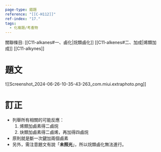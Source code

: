 ```yaml
---
page-type: 錯題
reference: "[[C-H112]]"
ref-index: "17."
tags:
  - 化複題/考產物
---
```

關聯條目: [[C11-alkanes#一、鹵化|烷類鹵化]] [[C11-alkenes#二、加成|烯類加成]] [[C11-alkynes]]
# 題文
![[Screenshot_2024-06-26-10-35-43-263_com.miui.extraphoto.png]]
# 訂正
- 列舉所有相關的可能反應：
	1. 烯類加鹵素得二鹵烷
	2. 炔類加鹵素得二鹵烯，再加得四鹵烷
- 原則就是斷一次鍵加兩個鹵素
- 另外，需注意題文有說「**未照光**」，所以烷類鹵化無法進行。